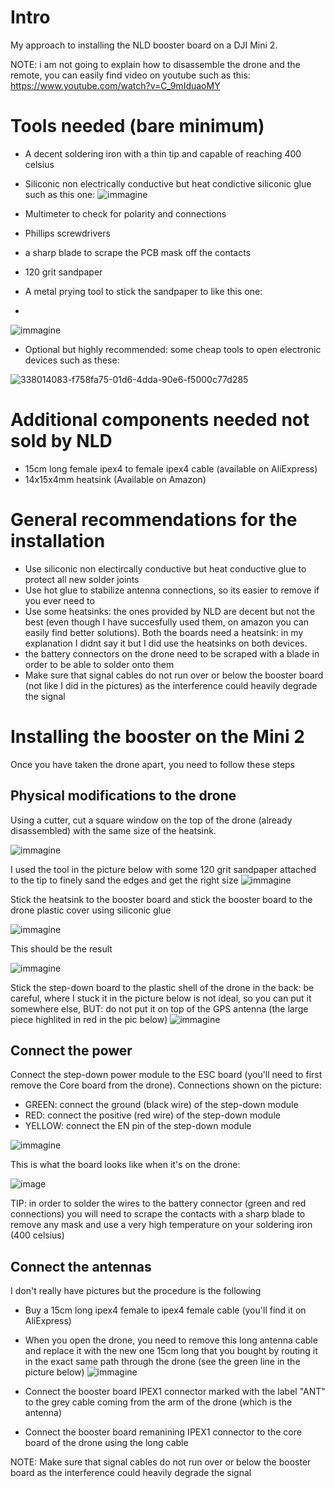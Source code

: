 # Intro
My approach to installing the NLD booster board on a DJI Mini 2.

NOTE: i am not going to explain how to disassemble the drone and the remote, you can easily find video on youtube such as this: https://www.youtube.com/watch?v=C_9mIduaoMY

# Tools needed (bare minimum)
- A decent soldering iron with a thin tip and capable of reaching 400 celsius
- Siliconic non electrically conductive but heat condictive siliconic glue such as this one:
![immagine](https://github.com/user-attachments/assets/2a0a0e62-e4f0-48af-b45c-07f20505b6b9)

- Multimeter to check for polarity and connections
- Phillips screwdrivers
- a sharp blade to scrape the PCB mask off the contacts
- 120 grit sandpaper
- A metal prying tool to stick the sandpaper to like this one:
- 
![immagine](https://github.com/user-attachments/assets/a5628589-9d4c-4091-a76e-7ce5e8a4b9c8)
- Optional but highly recommended: some cheap tools to open electronic devices such as these:

![338014083-f758fa75-01d6-4dda-90e6-f5000c77d285](https://github.com/user-attachments/assets/3a104caa-c078-41a8-82ae-4bfe9642fcd5)

# Additional components needed not sold by NLD
- 15cm long female ipex4 to female ipex4 cable (available on AliExpress)
- 14x15x4mm heatsink (Available on Amazon)

# General recommendations for the installation
- Use siliconic non electircally conductive but heat conductive glue to protect all new solder joints
- Use hot glue to stabilize antenna connections, so its easier to remove if you ever need to
- Use some heatsinks: the ones provided by NLD are decent but not the best (even though I have succesfully used them, on amazon you can easily find better solutions). Both the boards need a heatsink: in my explanation I didnt say it but I did use the heatsinks on both devices. 
- the battery connectors on the drone need to be scraped with a blade in order to be able to solder onto them
- Make sure that signal cables do not run over or below the booster board (not like I did in the pictures) as the interference could heavily degrade the signal


# Installing the booster on the Mini 2
Once you have taken the drone apart, you need to follow these steps

## Physical modifications to the drone
Using a cutter, cut a square window on the top of the drone (already disassembled) with the same size of the heatsink. 

![immagine](https://github.com/user-attachments/assets/4a1d6f11-0854-4d29-b4c1-a749dd821f3f)

I used the tool in the picture below with some 120 grit sandpaper attached to the tip to finely sand the edges and get the right size
![immagine](https://github.com/user-attachments/assets/a5628589-9d4c-4091-a76e-7ce5e8a4b9c8)

Stick the heatsink to the booster board and stick the booster board to the drone plastic cover using siliconic glue


![immagine](https://github.com/user-attachments/assets/53906b2d-94e9-4407-aa70-8838d3d70f40)

This should be the result

![immagine](https://github.com/user-attachments/assets/9dfbc7b9-6510-49aa-923b-9ef517b7b28a)

Stick the step-down board to the plastic shell of the drone in the back: be careful, where I stuck it in the picture below is not ideal, so you can put it somewhere else, BUT: do not put it on top of the GPS antenna (the large piece highlited in red in the pic below)
![immagine](https://github.com/user-attachments/assets/0cecb7ab-bf3f-4b33-af66-e859a5f7d1c0)


## Connect the power
Connect the step-down power module to the ESC board (you'll need to first remove the Core board from the drone).
Connections shown on the picture:
- GREEN: connect the ground (black wire) of the step-down module
- RED: connect the positive (red wire) of the step-down module
- YELLOW: connect the EN pin of the step-down module

![immagine](https://github.com/user-attachments/assets/7f5fb054-110d-4afb-b4ef-71cfbe75bf7d)

This is what the board looks like when it's on the drone:

![image](https://github.com/user-attachments/assets/93be2b71-102c-41a2-9bc6-62b31e5b7165)

TIP: in order to solder the wires to the battery connector (green and red connections) you will need to scrape the contacts with a sharp blade to remove any mask and use a very high temperature on your soldering iron (400 celsius)

## Connect the antennas
I don't really have pictures but the procedure is the following
- Buy a 15cm long ipex4 female to ipex4 female cable (you'll find it on AliExpress)
- When you open the drone, you need to remove this long antenna cable and replace it with the new one 15cm long that you bought by routing it in the exact same path through the drone (see the green line in the picture below)
![immagine](https://github.com/user-attachments/assets/7f7865cb-b596-47e9-903d-9b92d9eed730)

- Connect the booster board IPEX1 connector marked with the label "ANT" to the grey cable coming from the arm of the drone (which is the antenna)
- Connect the booster board remanining IPEX1 connector to the core board of the drone using the long cable

NOTE: Make sure that signal cables do not run over or below the booster board as the interference could heavily degrade the signal
